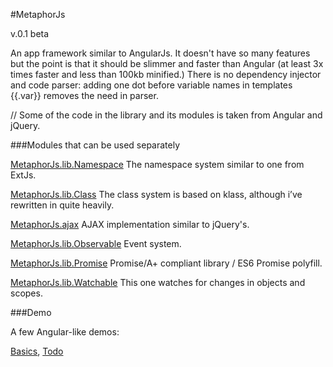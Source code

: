 #MetaphorJs

v.0.1 beta

An app framework similar to AngularJs. It doesn't have so many features but the point is
that it should be slimmer and faster than Angular (at least 3x times faster and less
than 100kb minified.)
There is no dependency injector and code parser: adding one dot before variable names in templates {{.var}}
removes the need in parser.

// Some of the code in the library and its modules is taken from Angular and jQuery.

###Modules that can be used separately

[MetaphorJs.lib.Namespace](https://github.com/kuindji/metaphorjs-namespace)
The namespace system similar to one from ExtJs.

[MetaphorJs.lib.Class](https://github.com/kuindji/metaphorjs-class)
The class system is based on klass, although i’ve rewritten in quite heavily.

[MetaphorJs.ajax](https://github.com/kuindji/metaphorjs-ajax)
AJAX implementation similar to jQuery's.

[MetaphorJs.lib.Observable](https://github.com/kuindji/metaphorjs-observable)
Event system.

[MetaphorJs.lib.Promise](https://github.com/kuindji/metaphorjs-promise)
Promise/A+ compliant library / ES6 Promise polyfill.

[MetaphorJs.lib.Watchable](https://github.com/kuindji/metaphorjs-watchable)
This one watches for changes in objects and scopes.

###Demo

A few Angular-like demos:

[Basics](http://kuindji.com/js/metaphorjs/demo/basics.html), [Todo](http://kuindji.com/js/metaphorjs/demo/todo.html)